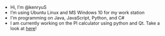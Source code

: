 - Hi, I’m @kenryuS
- I’m using Ubuntu Linux and MS Windows 10 for my work station
- I'm programming on Java, JavaScript, Python, and C#
- I am currently working on the PI calculator using python and Qt. Take a look at [here](https://github.com/users/kenryuS/projects/1)!

<!---
kenryuS/kenryuS is a ✨ special ✨ repository because its `README.md` (this file) appears on your GitHub profile.
You can click the Preview link to take a look at your changes.
--->
